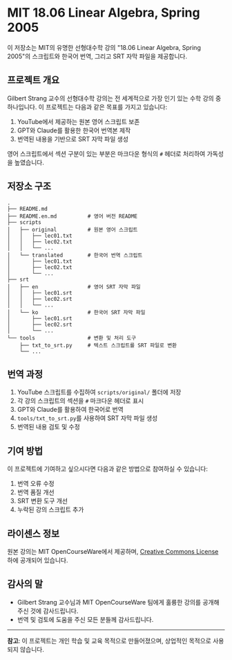 # MIT 18.06 Linear Algebra, Spring 2005

이 저장소는 MIT의 유명한 선형대수학 강의 "18.06 Linear Algebra, Spring 2005"의 스크립트와 한국어 번역, 그리고 SRT 자막 파일을 제공합니다.

## 프로젝트 개요

Gilbert Strang 교수의 선형대수학 강의는 전 세계적으로 가장 인기 있는 수학 강의 중 하나입니다. 이 프로젝트는 다음과 같은 목표를 가지고 있습니다:

1. YouTube에서 제공하는 원본 영어 스크립트 보존
2. GPT와 Claude를 활용한 한국어 번역본 제작
3. 번역된 내용을 기반으로 SRT 자막 파일 생성

영어 스크립트에서 섹션 구분이 있는 부분은 마크다운 형식의 `#` 헤더로 처리하여 가독성을 높였습니다.

## 저장소 구조

```
.
├── README.md
├── README.en.md          # 영어 버전 README
├── scripts
│   ├── original          # 원본 영어 스크립트
│   │   ├── lec01.txt
│   │   ├── lec02.txt
│   │   └── ...
│   └── translated        # 한국어 번역 스크립트
│       ├── lec01.txt
│       ├── lec02.txt
│       └── ...
├── srt
│   ├── en                # 영어 SRT 자막 파일
│   │   ├── lec01.srt
│   │   ├── lec02.srt
│   │   └── ...
│   └── ko                # 한국어 SRT 자막 파일
│       ├── lec01.srt
│       ├── lec02.srt
│       └── ...
└── tools                 # 변환 및 처리 도구
    ├── txt_to_srt.py     # 텍스트 스크립트를 SRT 파일로 변환
    └── ...
```

## 번역 과정

1. YouTube 스크립트를 수집하여 `scripts/original/` 폴더에 저장
2. 각 강의 스크립트의 섹션을 `#` 마크다운 헤더로 표시
3. GPT와 Claude를 활용하여 한국어로 번역
4. `tools/txt_to_srt.py`를 사용하여 SRT 자막 파일 생성
5. 번역된 내용 검토 및 수정

## 기여 방법

이 프로젝트에 기여하고 싶으시다면 다음과 같은 방법으로 참여하실 수 있습니다:

1. 번역 오류 수정
2. 번역 품질 개선
3. SRT 변환 도구 개선
4. 누락된 강의 스크립트 추가

## 라이센스 정보

원본 강의는 MIT OpenCourseWare에서 제공하며, [Creative Commons License](https://ocw.mit.edu/terms/) 하에 공개되어 있습니다.

## 감사의 말

- Gilbert Strang 교수님과 MIT OpenCourseWare 팀에게 훌륭한 강의를 공개해주신 것에 감사드립니다.
- 번역 및 검토에 도움을 주신 모든 분들께 감사드립니다.

---

**참고**: 이 프로젝트는 개인 학습 및 교육 목적으로 만들어졌으며, 상업적인 목적으로 사용되지 않습니다.
